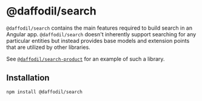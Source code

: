 # @daffodil/search

`@daffodil/search` contains the main features required to build search in an Angular app. `@daffodil/search` doesn't inherently support searching for any particular entities but instead provides base models and extension points that are utilized by other libraries.

See [`@daffodil/search-product`](../search-product/README.md) for an example of such a library.

## Installation

```
npm install @daffodil/search
```
